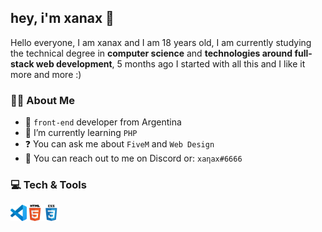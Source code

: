 <h2>hey, i'm xanax 🖤</h2>

Hello everyone, I am xanax and I am 18 years old, I am currently studying the technical degree in __computer science__ and __technologies around full-stack web development__, 5 months ago I started with all this and I like it more and more :)

<h3>👨‍💻 About Me</h3>

- 🎨 `front-end` developer from Argentina
- 📖 I’m currently learning `PHP`
- ❓  You can ask me about `FiveM` and `Web Design`
- 💌 You can reach out to me on Discord or: `xaηax#6666`

<h3>💻 Tech & Tools</h3>

<img align="left" alt="Visual Studio Code" width="26px" src="https://raw.githubusercontent.com/github/explore/80688e429a7d4ef2fca1e82350fe8e3517d3494d/topics/visual-studio-code/visual-studio-code.png" />
<img align="left" alt="HTML5" width="26px" src="https://raw.githubusercontent.com/github/explore/80688e429a7d4ef2fca1e82350fe8e3517d3494d/topics/html/html.png" />
<img align="left" alt="CSS3" width="26px" src="https://raw.githubusercontent.com/github/explore/80688e429a7d4ef2fca1e82350fe8e3517d3494d/topics/css/css.png" />

